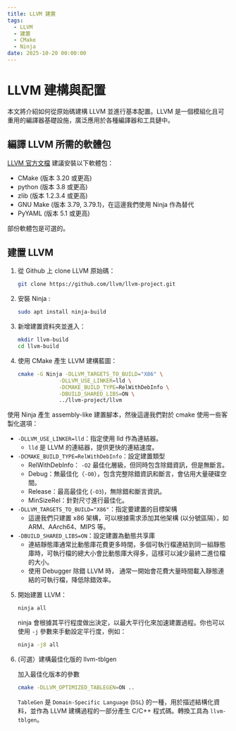 ```yaml
---
title: LLVM 建置
tags:
  - LLVM
  - 建置
  - CMake
  - Ninja
date: 2025-10-20 00:00:00
---
```



# LLVM 建構與配置

本文將介紹如何從原始碼建構 LLVM 並進行基本配置。LLVM 是一個模組化且可重用的編譯器基礎設施，廣泛應用於各種編譯器和工具鏈中。

## 編譯 LLVM 所需的軟體包

[LLVM 官方文檔](https://llvm.org/docs/GettingStarted.html#software) 建議安裝以下軟體包：

- CMake (版本 3.20 或更高)
- python (版本 3.8 或更高)
- zlib (版本 1.2.3.4 或更高)
- GNU Make (版本 3.79, 3.79.1)，在這邊我們使用 Ninja 作為替代
- PyYAML (版本 5.1 或更高)

部份軟體包是可選的。

## 建置 LLVM

1. 從 Github 上 clone LLVM 原始碼：

   ```bash
   git clone https://github.com/llvm/llvm-project.git
   ```

2. 安裝 Ninja :

    ```bash
    sudo apt install ninja-build
    ```
3. 新增建置資料夾並進入：

   ```bash
   mkdir llvm-build
   cd llvm-build
   ```
4. 使用 CMake 產生 LLVM 建構藍圖：

   ```bash
   cmake -G Ninja -DLLVM_TARGETS_TO_BUILD="X86" \
                -DLLVM_USE_LINKER=lld \
                -DCMAKE_BUILD_TYPE=RelWithDebInfo \
                -DBUILD_SHARED_LIBS=ON \
                ../llvm-project/llvm
   ```
使用 Ninja 產生 assembly-like 建置腳本，然後這邊我們對於 cmake 使用一些客製化選項：

- `-DLLVM_USE_LINKER=lld`：指定使用 lld 作為連結器。
  - `lld` 是 LLVM 的連結器，提供更快的連結速度。
- `-DCMAKE_BUILD_TYPE=RelWithDebInfo`：設定建置類型
  - RelWithDebInfo： `-O2` 最佳化層級，但同時包含除錯資訊，但是無斷言。
  - Debug：無最佳化（`-O0`），包含完整除錯資訊和斷言，會佔用大量硬碟空間。
  - Release：最高最佳化 (`-O3`)，無除錯和斷言資訊。
  - MinSizeRel：針對尺寸進行最佳化。
- `-DLLVM_TARGETS_TO_BUILD="X86"`：指定要建置的目標架構
  - 這邊我們只建置 x86 架構，可以根據需求添加其他架構 (以分號區隔），如 ARM、AArch64、MIPS 等。
- `-DBUILD_SHARED_LIBS=ON`：設定建置為動態共享庫
  - 連結靜態庫通常比動態庫花費更多時間，多個可執行檔連結到同一組靜態庫時，可執行檔的總大小會比動態庫大得多，這樣可以減少最終二進位檔的大小。
  - 使用 Debugger 除錯 LLVM 時， 通常一開始會花費大量時間載入靜態連結的可執行檔，降低除錯效率。

5. 開始建置 LLVM：
   
   ```bash
   ninja all
   ```

    ninja 會根據其平行程度做出決定，以最大平行化來加速建置過程。你也可以使用 `-j` 參數來手動設定平行度，例如：

   ```bash
   ninja -j8 all
   ```

6. (可選）建構最佳化版的 llvm-tblgen

    加入最佳化版本的參數

    ```bash
    cmake -DLLVM_OPTIMIZED_TABLEGEN=ON ..
    ```

    `TableGen` 是 `Domain-Specific Language` (`DSL`) 的一種，用於描述結構化資料，並作為 LLVM 建構過程的一部分產生 C/C++ 程式碼。轉換工具為 `llvm-tblgen`。


 
